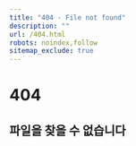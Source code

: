 ```yaml
---
title: "404 - File not found"
description: ""
url: /404.html
robots: noindex,follow
sitemap_exclude: true
---
```


<div class="text-center py-5">
  <h1 class="display-1">404</h1>
  <h2>파일을 찾을 수 없습니다</h2>
</div>
